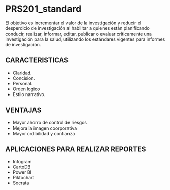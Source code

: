 # PRS201_standard
El objetivo es incrementar el valor de la investigación y reducir el desperdicio de investigación al habilitar a quienes están planificando conducir, realizar, informar, editar, publicar o evaluar críticamente una investigación para la salud, utilizando los estándares vigentes para informes de investigación.
## CARACTERISTICAS
 - Claridad.
 - Concision.
 - Personal.
 - Orden logico
 - Estilo narrativo.
## VENTAJAS
 - Mayor ahorro de control de riesgos
 - Mejora la imagen coorporativa
 - Mayor crdibilidad y confianza
## APLICACIONES PARA REALIZAR REPORTES
 - Infogram
 - CartoDB
 - Power BI
 - Piktochart
 - Socrata
